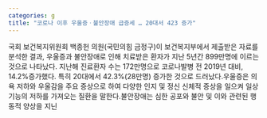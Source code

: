 ```yaml
---
categories: g
title: "코로나 이후 우울증ㆍ불안장애 급증세 … 20대서 423 증가"
---
```

국회 보건복지위원회 백종헌 의원(국민의힘 금정구)이 보건복지부에서 제출받은 자료를 분석한 결과, 우울증과 불안장애로 인해 치료받은 환자가 지난 5년간 899만명에 이르는 것으로 나타났다. 지난해 진료환자 수는 172만명으로 코로나발병 전 2019년 대비, 14.2%증가했다. 특히 20대에서 42.3%(28만명) 증가한 것으로 드러났다.우울증은 의욕 저하와 우울감을 주요 증상으로 하여 다양한 인지 및 정신 신체적 증상을 일으켜 일상 기능의 저하를 가져오는 질환을 말한다.불안장애는 심한 공포와 불안 및 이와 관련된 행동적 양상을 지닌